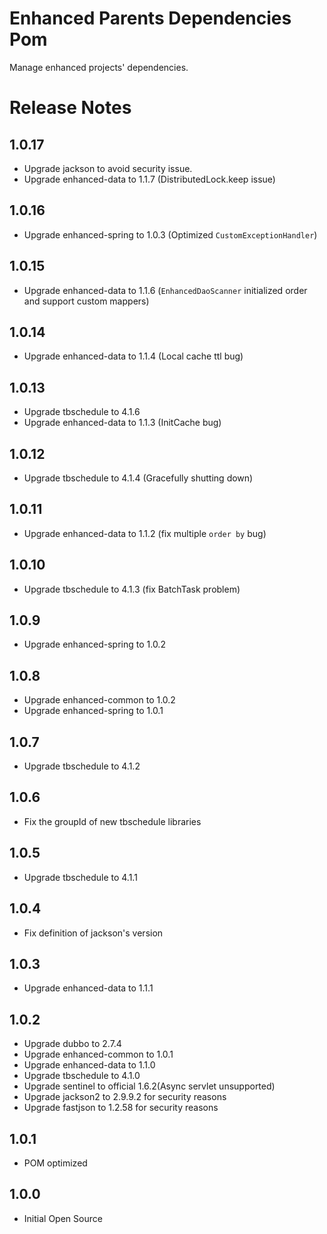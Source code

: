 # Enhanced Parents Dependencies Pom
Manage enhanced projects' dependencies.

# Release Notes
## 1.0.17
* Upgrade jackson to avoid security issue.
* Upgrade enhanced-data to 1.1.7 (DistributedLock.keep issue)

## 1.0.16
* Upgrade enhanced-spring to 1.0.3 (Optimized `CustomExceptionHandler`)

## 1.0.15
* Upgrade enhanced-data to 1.1.6 (`EnhancedDaoScanner` initialized order and support custom mappers)

## 1.0.14
* Upgrade enhanced-data to 1.1.4 (Local cache ttl bug)

## 1.0.13
* Upgrade tbschedule to 4.1.6
* Upgrade enhanced-data to 1.1.3 (InitCache bug)

## 1.0.12
* Upgrade tbschedule to 4.1.4 (Gracefully shutting down)

## 1.0.11
* Upgrade enhanced-data to 1.1.2 (fix multiple `order by` bug)

## 1.0.10
* Upgrade tbschedule to 4.1.3 (fix BatchTask problem)

## 1.0.9
* Upgrade enhanced-spring to 1.0.2


## 1.0.8
* Upgrade enhanced-common to 1.0.2
* Upgrade enhanced-spring to 1.0.1

## 1.0.7
* Upgrade tbschedule to 4.1.2

## 1.0.6
* Fix the groupId of new tbschedule libraries

## 1.0.5
* Upgrade tbschedule to 4.1.1

## 1.0.4
* Fix definition of jackson's version

## 1.0.3
* Upgrade enhanced-data to 1.1.1

## 1.0.2
* Upgrade dubbo to 2.7.4
* Upgrade enhanced-common to 1.0.1
* Upgrade enhanced-data to 1.1.0
* Upgrade tbschedule to 4.1.0
* Upgrade sentinel to official 1.6.2(Async servlet unsupported)
* Upgrade jackson2 to 2.9.9.2 for security reasons
* Upgrade fastjson to 1.2.58 for security reasons

## 1.0.1
* POM optimized

## 1.0.0
* Initial Open Source


